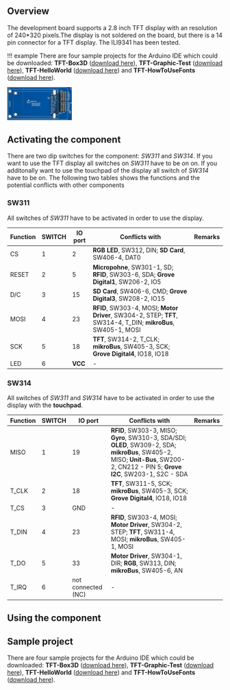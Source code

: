 ## Overview
The development board supports a 2.8 inch TFT display with an resolution of 240*320 pixels.The display is not soldered on the board, but there is a 14 pin connector for a TFT display. The ILI9341 has been tested.

!!! example
    There are four sample projects for the Arduino IDE which could be downloaded: **TFT-Box3D** ([download here](../../source/esp32/TFT-Box3D/TFT-Box3D.ino)), **TFT-Graphic-Test** ([download here](../../source/esp32/TFT-Graphic-Test/TFT-Graphic-Test.ino)), **TFT-HelloWorld** ([download here](../../source/esp32/TFT-HelloWorld/TFT-HelloWorld.ino)) and **TFT-HowToUseFonts** ([download here](../../source/esp32/TFT-HowToUseFonts/TFT-HowToUseFonts.ino)).

<img src="/images/esp32/block_tft.png"  width="30%">


## Activating the component
There are two dip switches for the component: *SW311* and *SW314*. If you want to use the TFT display all switches on *SW311* have to be on on. If you additonally want to use the touchpad of the display all switch of *SW314* have to be on. The following two tables shows the functions and the potential conflicts with other components

### SW311

All switches of *SW311* have to be activated in order to use the display.

Function|SWITCH|IO port|Conflicts with|Remarks|
|------------------|----------|----------|----------|----------|
|CS|1|2|**RGB LED**, SW312, DIN; **SD Card**, SW406-4, DAT0
|RESET|2|5|**Micropohne**, SW301-1, SD; **RFID**, SW303-6, SDA; **Grove Digital1**, SW206-2, IO5
|D/C|3|15|**SD Card**, SW406-6, CMD; **Grove Digital3**, SW208-2, IO15
|MOSI|4|23|**RFID**, SW303-4, MOSI; **Motor Driver**, SW304-2, STEP; **TFT**, SW314-4, T_DIN; **mikroBus**, SW405-1, MOSI
|SCK|5|18|**TFT**, SW314-2, T_CLK; **mikroBus**, SW405-3, SCK; **Grove Digital4**, IO18, IO18
|LED|6|**VCC**|-


### SW314

All switches of *SW311* and *SW314* have to be activated in order to use the display with the **touchpad**.

Function|SWITCH|IO port|Conflicts with|Remarks|
|------------------|----------|----------|----------|----------|
|MISO|1|19|**RFID**, SW303-3, MISO; **Gyro**, SW310-3, SDA/SDI; **OLED**, SW309-2, SDA; **mikroBus**, SW405-2, MISO; **Unit-Bus**, SW200-2, CN212 - PIN 5; **Grove I2C**, SW203-1, S2C - SDA
|T_CLK|2|18|**TFT**, SW311-5, SCK; **mikroBus**, SW405-3, SCK; **Grove Digital4**, IO18, IO18
|T_CS|3|GND|-
|T_DIN|4|23|**RFID**, SW303-4, MOSI; **Motor Driver**, SW304-2, STEP; **TFT**, SW311-4, MOSI; **mikroBus**, SW405-1, MOSI
|T_DO|5|33|**Motor Driver**, SW304-1, DIR; **RGB**, SW313, DIN; **mikroBus**, SW405-6, AN
|T_IRQ|6|not connected (NC)|-

## Using the component


## Sample project
There are four sample projects for the Arduino IDE which could be downloaded: **TFT-Box3D** ([download here](../../source/esp32/TFT-Box3D/TFT-Box3D.ino)), **TFT-Graphic-Test** ([download here](../../source/esp32/TFT-Graphic-Test/TFT-Graphic-Test.ino)), **TFT-HelloWorld** ([download here](../../source/esp32/TFT-HelloWorld/TFT-HelloWorld.ino)) and **TFT-HowToUseFonts** ([download here](../../source/esp32/TFT-HowToUseFonts/TFT-HowToUseFonts.ino)).
